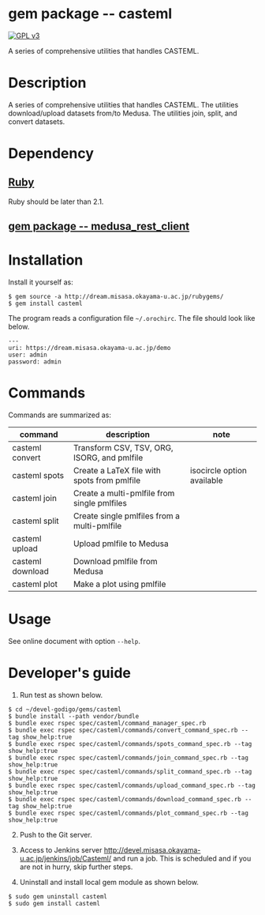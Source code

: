 # gem package -- casteml
[![GPL v3](https://img.shields.io/badge/license-GPL_v3-green.svg)](http://www.gnu.org/licenses/gpl-3.0.txt)

A series of comprehensive utilities that handles CASTEML.

# Description

A series of comprehensive utilities that handles CASTEML.  The
utilities download/upload datasets from/to Medusa.  The utilities
join, split, and convert datasets.

# Dependency

## [Ruby](https://www.ruby-lang.org "follow instruction")
Ruby should be later than 2.1.

## [gem package -- medusa_rest_client](https://github.com/misasa/medusa_rest_client "follow instruction")

# Installation

Install it yourself as:

    $ gem source -a http://dream.misasa.okayama-u.ac.jp/rubygems/
    $ gem install casteml

The program reads a configuration file `~/.orochirc`.  The file should look like below.

    ---
    uri: https://dream.misasa.okayama-u.ac.jp/demo
    user: admin
    password: admin

# Commands

Commands are summarized as:

| command          | description                                 | note                       |
|------------------|---------------------------------------------|----------------------------|
| casteml convert  | Transform CSV, TSV, ORG, ISORG, and pmlfile |                            |
| casteml spots    | Create a LaTeX file with spots from pmlfile | isocircle option available |
| casteml join     | Create a multi-pmlfile from single pmlfiles |                            |
| casteml split    | Create single pmlfiles from a multi-pmlfile |                            |
| casteml upload   | Upload pmlfile to Medusa                    |                            |
| casteml download | Download pmlfile from Medusa                |                            |
| casteml plot     | Make a plot using pmlfile                   |                            |

# Usage

See online document with option `--help`.

# Developer's guide

1. Run test as shown below.

```
$ cd ~/devel-godigo/gems/casteml
$ bundle install --path vendor/bundle
$ bundle exec rspec spec/casteml/command_manager_spec.rb
$ bundle exec rspec spec/casteml/commands/convert_command_spec.rb --tag show_help:true
$ bundle exec rspec spec/casteml/commands/spots_command_spec.rb --tag show_help:true
$ bundle exec rspec spec/casteml/commands/join_command_spec.rb --tag show_help:true
$ bundle exec rspec spec/casteml/commands/split_command_spec.rb --tag show_help:true
$ bundle exec rspec spec/casteml/commands/upload_command_spec.rb --tag show_help:true
$ bundle exec rspec spec/casteml/commands/download_command_spec.rb --tag show_help:true
$ bundle exec rspec spec/casteml/commands/plot_command_spec.rb --tag show_help:true
```

2. Push to the Git server.

3. Access to Jenkins server http://devel.misasa.okayama-u.ac.jp/jenkins/job/Casteml/ and run a job.  This is scheduled and if you are not in hurry, skip further steps.

4. Uninstall and install local gem module as shown below.

```
$ sudo gem uninstall casteml
$ sudo gem install casteml
```

